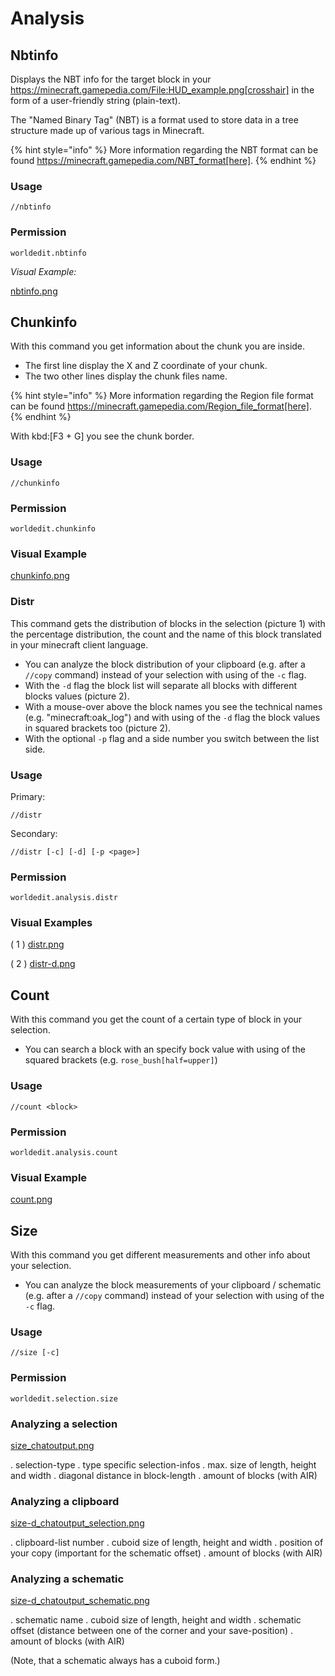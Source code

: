 # Analysis

## Nbtinfo

Displays the NBT info for the target block in your https://minecraft.gamepedia.com/File:HUD_example.png[crosshair] in the form of a user-friendly string (plain-text).

The "Named Binary Tag" (NBT) is a format used to store data in a tree structure made up of various tags in Minecraft.

{% hint style="info" %}
More information regarding the NBT format can be found https://minecraft.gamepedia.com/NBT_format[here].
{% endhint %}

### Usage
`//nbtinfo`

### Permission
`worldedit.nbtinfo`

*Visual Example:*

[nbtinfo.png](https://i.imgur.com/dNAu8xR.png)

## Chunkinfo

With this command you get information about the chunk you are inside.

* The first line display the X and Z coordinate of your chunk.
* The two other lines display the chunk files name.

{% hint style="info" %}
More information regarding the Region file format can be found https://minecraft.gamepedia.com/Region_file_format[here].
{% endhint %}

With kbd:[F3 + G] you see the chunk border.

### Usage
`//chunkinfo`

### Permission
`worldedit.chunkinfo`

### Visual Example

[chunkinfo.png](https://i.imgur.com/tzRoWmB.png)

### Distr

This command gets the distribution of blocks in the selection (picture 1) with the percentage distribution, the count and the name of this block translated in your minecraft client language.

* You can analyze the block distribution of your clipboard (e.g. after a `//copy` command) instead of your selection with using of the `-c` flag.
* With the `-d` flag the block list will separate all blocks with different blocks values (picture 2).
* With a mouse-over above the block names you see the technical names (e.g. "minecraft:oak_log") and with using of the `-d` flag the block values in squared brackets too (picture 2).
* With the optional `-p` flag and a side number you switch between the list side.

### Usage

Primary:

`//distr`

Secondary:

`//distr [-c] [-d] [-p <page>]`

### Permission
`worldedit.analysis.distr`

### Visual Examples

( 1 )
[distr.png](https://i.imgur.com/MA3YAnj.png)

( 2 )
[distr-d.png](https://i.imgur.com/rd5Dkz4.png)

## Count

With this command you get the count of a certain type of block in your selection.

* You can search a block with an specify bock value with using of the squared brackets (e.g. `rose_bush[half=upper]`)

### Usage
`//count <block>`

### Permission
`worldedit.analysis.count`

### Visual Example

[count.png](https://i.imgur.com/v5d7qps.png)

## Size

With this command you get different measurements and other info about your selection.

* You can analyze the block measurements of your clipboard / schematic (e.g. after a `//copy` command) instead of your selection with using of the `-c` flag.

### Usage
`//size [-c]`

### Permission
`worldedit.selection.size`

### Analyzing a selection

[size_chatoutput.png](https://i.imgur.com/O0HHzyW.png)

. selection-type
. type specific selection-infos
. max. size of length, height and width
. diagonal distance in block-length
. amount of blocks (with AIR)

### Analyzing a clipboard

[size-d_chatoutput_selection.png](https://i.imgur.com/JffswW6.png)

. clipboard-list number
. cuboid size of length, height and width
. position of your copy (important for the schematic offset)
. amount of blocks (with AIR)

### Analyzing a schematic

[size-d_chatoutput_schematic.png](https://i.imgur.com/NqfkzeB.png)

. schematic name
. cuboid size of length, height and width
. schematic offset (distance between one of the corner and your save-position)
. amount of blocks (with AIR)

(Note, that a schematic always has a cuboid form.)